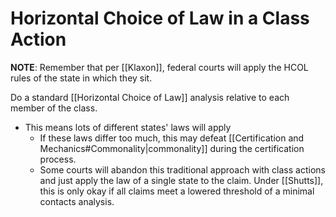 # Horizontal Choice of Law in a Class Action

**NOTE**: Remember that per [[Klaxon]], federal courts will apply the HCOL rules of the state in which they sit.

Do a standard [[Horizontal Choice of Law]] analysis relative to each member of the class.
* This means lots of different states' laws will apply
	* If these laws differ too much, this may defeat [[Certification and Mechanics#Commonality|commonality]] during the certification process.
	* Some courts will abandon this traditional approach with class actions and just apply the law of a single state to the claim. Under [[Shutts]], this is only okay if all claims meet a lowered threshold of a minimal contacts analysis.


